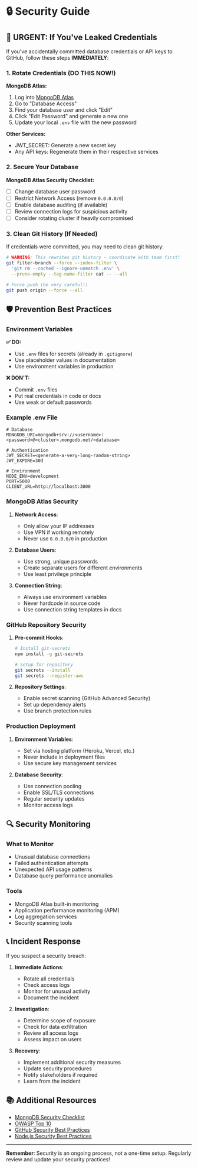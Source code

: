 # 🔒 Security Guide

## 🚨 URGENT: If You've Leaked Credentials

If you've accidentally committed database credentials or API keys to GitHub, follow these steps **IMMEDIATELY**:

### 1. Rotate Credentials (DO THIS NOW!)

**MongoDB Atlas:**
1. Log into [MongoDB Atlas](https://cloud.mongodb.com)
2. Go to "Database Access"
3. Find your database user and click "Edit"
4. Click "Edit Password" and generate a new one
5. Update your local `.env` file with the new password

**Other Services:**
- JWT_SECRET: Generate a new secret key
- Any API keys: Regenerate them in their respective services

### 2. Secure Your Database

**MongoDB Atlas Security Checklist:**
- [ ] Change database user password
- [ ] Restrict Network Access (remove `0.0.0.0/0`)
- [ ] Enable database auditing (if available)
- [ ] Review connection logs for suspicious activity
- [ ] Consider rotating cluster if heavily compromised

### 3. Clean Git History (If Needed)

If credentials were committed, you may need to clean git history:

```bash
# WARNING: This rewrites git history - coordinate with team first!
git filter-branch --force --index-filter \
  'git rm --cached --ignore-unmatch .env' \
  --prune-empty --tag-name-filter cat -- --all

# Force push (be very careful!)
git push origin --force --all
```

## 🛡️ Prevention Best Practices

### Environment Variables

**✅ DO:**
- Use `.env` files for secrets (already in `.gitignore`)
- Use placeholder values in documentation
- Use environment variables in production

**❌ DON'T:**
- Commit `.env` files
- Put real credentials in code or docs
- Use weak or default passwords

### Example .env File

```env
# Database
MONGODB_URI=mongodb+srv://<username>:<password>@<cluster>.mongodb.net/<database>

# Authentication
JWT_SECRET=<generate-a-very-long-random-string>
JWT_EXPIRE=30d

# Environment
NODE_ENV=development
PORT=5000
CLIENT_URL=http://localhost:3000
```

### MongoDB Atlas Security

1. **Network Access**:
   - Only allow your IP addresses
   - Use VPN if working remotely
   - Never use `0.0.0.0/0` in production

2. **Database Users**:
   - Use strong, unique passwords
   - Create separate users for different environments
   - Use least privilege principle

3. **Connection String**:
   - Always use environment variables
   - Never hardcode in source code
   - Use connection string templates in docs

### GitHub Repository Security

1. **Pre-commit Hooks**:
   ```bash
   # Install git-secrets
   npm install -g git-secrets
   
   # Setup for repository
   git secrets --install
   git secrets --register-aws
   ```

2. **Repository Settings**:
   - Enable secret scanning (GitHub Advanced Security)
   - Set up dependency alerts
   - Use branch protection rules

### Production Deployment

1. **Environment Variables**:
   - Set via hosting platform (Heroku, Vercel, etc.)
   - Never include in deployment files
   - Use secure key management services

2. **Database Security**:
   - Use connection pooling
   - Enable SSL/TLS connections
   - Regular security updates
   - Monitor access logs

## 🔍 Security Monitoring

### What to Monitor

- Unusual database connections
- Failed authentication attempts
- Unexpected API usage patterns
- Database query performance anomalies

### Tools

- MongoDB Atlas built-in monitoring
- Application performance monitoring (APM)
- Log aggregation services
- Security scanning tools

## 📞 Incident Response

If you suspect a security breach:

1. **Immediate Actions**:
   - Rotate all credentials
   - Check access logs
   - Monitor for unusual activity
   - Document the incident

2. **Investigation**:
   - Determine scope of exposure
   - Check for data exfiltration
   - Review all access logs
   - Assess impact on users

3. **Recovery**:
   - Implement additional security measures
   - Update security procedures
   - Notify stakeholders if required
   - Learn from the incident

## 📚 Additional Resources

- [MongoDB Security Checklist](https://docs.mongodb.com/manual/administration/security-checklist/)
- [OWASP Top 10](https://owasp.org/www-project-top-ten/)
- [GitHub Security Best Practices](https://docs.github.com/en/code-security)
- [Node.js Security Best Practices](https://nodejs.org/en/docs/guides/security/)

---

**Remember**: Security is an ongoing process, not a one-time setup. Regularly review and update your security practices!
